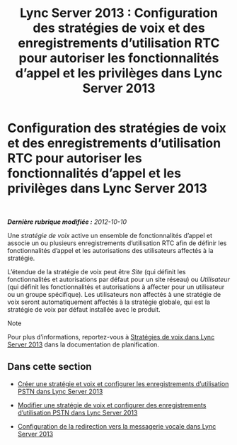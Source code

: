 ﻿---
title: 'Lync Server 2013 : Configuration des stratégies de voix et des enregistrements d’utilisation RTC pour autoriser les fonctionnalités d’appel et les privilèges dans Lync Server 2013'
TOCTitle: Configuration des stratégies de voix et des enregistrements d’utilisation RTC pour autoriser les fonctionnalités d’appel et les privilèges
ms:assetid: 63f22010-a3d7-4cbd-86e8-6fc0e13c2b84
ms:mtpsurl: https://technet.microsoft.com/fr-fr/library/Gg398450(v=OCS.15)
ms:contentKeyID: 49297415
ms.date: 05/20/2016
mtps_version: v=OCS.15
ms.translationtype: HT
---

# Configuration des stratégies de voix et des enregistrements d’utilisation RTC pour autoriser les fonctionnalités d’appel et les privilèges dans Lync Server 2013

 

_**Dernière rubrique modifiée :** 2012-10-10_

Une *stratégie de voix* active un ensemble de fonctionnalités d’appel et associe un ou plusieurs enregistrements d’utilisation RTC afin de définir les fonctionnalités d’appel et les autorisations des utilisateurs affectés à la stratégie.

L’étendue de la stratégie de voix peut être *Site* (qui définit les fonctionnalités et autorisations par défaut pour un site réseau) ou *Utilisateur* (qui définit les fonctionnalités et autorisations à affecter pour un utilisateur ou un groupe spécifique). Les utilisateurs non affectés à une stratégie de voix seront automatiquement affectés à la stratégie globale, qui est la stratégie de voix par défaut installée avec le produit.

> [!note]  
> Pour plus d’informations, reportez-vous à <a href="lync-server-2013-voice-policies.md">Stratégies de voix dans Lync Server 2013</a> dans la documentation de planification.

## Dans cette section

  - [Créer une stratégie et voix et configurer les enregistrements d’utilisation PSTN dans Lync Server 2013](lync-server-2013-create-a-voice-policy-and-configure-pstn-usage-records.md)

  - [Modifier une stratégie de voix et configurer des enregistrements d’utilisation PSTN dans Lync Server 2013](lync-server-2013-modify-a-voice-policy-and-configure-pstn-usage-records.md)

  - [Configuration de la redirection vers la messagerie vocale dans Lync Server 2013](lync-server-2013-configuring-voice-mail-escape.md)

